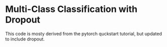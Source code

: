 # Multi-Class Classification with Dropout #

This code is mosty derived from the pytorch quckstart tutorial, but updated to include dropout.
